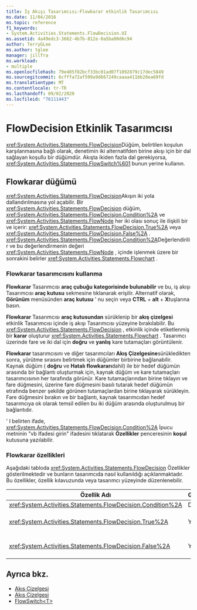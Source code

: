 ```yaml
---
title: İş Akışı Tasarımcısı-Flowkarar etkinlik Tasarımcısı
ms.date: 11/04/2016
ms.topic: reference
f1_keywords:
- System.Activities.Statements.FlowDecision.UI
ms.assetid: 4a49edc3-3662-4b7b-812e-0a5ba00d6c94
author: TerryGLee
ms.author: tglee
manager: jillfra
ms.workload:
- multiple
ms.openlocfilehash: 79e405f82bcf33bc01ad07f1092879c17dec5849
ms.sourcegitcommit: 6cfffa72af599a9d667249caaaa411bb28ea69fd
ms.translationtype: MT
ms.contentlocale: tr-TR
ms.lasthandoff: 09/02/2020
ms.locfileid: "76111443"
---
```

# <a name="flowdecision-activity-designer"></a>FlowDecision Etkinlik Tasarımcısı

<xref:System.Activities.Statements.FlowDecision>Düğüm, belirtilen koşulun karşılanmasına bağlı olarak, denetimin iki alternatifden birine akışı için bir dal sağlayan koşullu bir düğümdür. Akışta ikiden fazla dal gerekiyorsa, <xref:System.Activities.Statements.FlowSwitch%601> bunun yerine kullanın.

## <a name="the-flowdecision-node"></a>Flowkarar düğümü

<xref:System.Activities.Statements.FlowDecision>Akışın iki yola dallandırılmasına yol açabilir. Bir <xref:System.Activities.Statements.FlowDecision> düğüm, <xref:System.Activities.Statements.FlowDecision.Condition%2A> ve <xref:System.Activities.Statements.FlowNode> her iki olası sonuç ile ilişkili bir ve içerir: <xref:System.Activities.Statements.FlowDecision.True%2A> veya <xref:System.Activities.Statements.FlowDecision.False%2A> . <xref:System.Activities.Statements.FlowDecision.Condition%2A>Değerlendirilir ve bu değerlendirmenin değeri <xref:System.Activities.Statements.FlowNode> , içinde işlenmek üzere bir sonrakini belirler <xref:System.Activities.Statements.Flowchart> .

### <a name="using-the-flowdecision-designer"></a>Flowkarar tasarımcısını kullanma

**Flowkarar** Tasarımcısı **araç çubuğu** **kategorisinde bulunabilir** ve bu, iş akışı Tasarımcısı **araç kutusu** sekmesine tıklanarak erişilir. Alternatif olarak, **Görünüm** menüsünden **araç kutusu** ' nu seçin veya **CTRL** + **alt** + **X**tuşlarına basın.

**Flowkarar** Tasarımcısı **araç kutusundan** sürüklenip bir **akış çizelgesi** etkinlik Tasarımcısı içinde iş akışı Tasarımcısı yüzeyine bırakılabilir. Bu <xref:System.Activities.Statements.FlowDecision> , etkinlik içinde etiketlenmiş bir **karar** oluşturur <xref:System.Activities.Statements.Flowchart> . Tasarımcı üzerinde fare ve iki dal için **doğru** ve **yanlış** kare tutamaçları görüntülenir.

**Flowkarar** tasarımcısını ve diğer tasarımcıları **Akış Çizelgesine**sürükledikten sonra, yürütme sırasını belirtmek için düğümler birbirine bağlanabilir. Kaynak düğüm ( **doğru** ve **Hatalı** **flowkararı**dahil) ile bir hedef düğümün arasında bir bağlantı oluşturmak için, kaynak düğüm ve kare tutamaçları tasarımcısının her tarafında görünür. Kare tutamaçlarından birine tıklayın ve fare düğmesini, üzerine fare düğmesini basılı tutarak hedef düğümün etrafında benzer şekilde görünen tutamaçlardan birine tıklayarak sürükleyin. Fare düğmesini bırakın ve bir bağlantı, kaynak tasarımcıdan hedef tasarımcıya ok olarak temsil edilen bu iki düğüm arasında oluşturulmuş bir bağlantıdır.

' I belirten ifade, <xref:System.Activities.Statements.FlowDecision.Condition%2A> İpucu metninin "vb Ifadesi girin" ifadesini tıklatarak **Özellikler** penceresinin **koşul** kutusuna yazılabilir.

### <a name="the-flowdecision-properties"></a>Flowkarar özellikleri

Aşağıdaki tabloda <xref:System.Activities.Statements.FlowDecision> Özellikler gösterilmektedir ve bunların tasarımcıda nasıl kullanıldığı açıklanmaktadır. Bu özellikler, özellik kılavuzunda veya tasarımcı yüzeyinde düzenlenebilir.

|Özellik Adı|Gerekli|Kullanım|
|-|--------------|-|
|<xref:System.Activities.Statements.FlowDecision.Condition%2A>|Doğru|Akış denetiminin hangi yolu aldığını belirleyen koşul.|
|<xref:System.Activities.Statements.FlowDecision.True%2A>|Yanlış|Tatmin olursa akış denetimi tarafından alınan yol <xref:System.Activities.Statements.FlowDecision.Condition%2A> .|
|<xref:System.Activities.Statements.FlowDecision.False%2A>|Yanlış|Memnun değilse akış denetimi tarafından alınan yol <xref:System.Activities.Statements.FlowDecision.Condition%2A> .|

## <a name="see-also"></a>Ayrıca bkz.

- [Akış Çizelgesi](../workflow-designer/flowchart-activity-designers.md)
- [Akış Çizelgesi](../workflow-designer/flowchart-activity-designer.md)
- [FlowSwitch\<T>](../workflow-designer/flowswitch-t-activity-designer.md)
